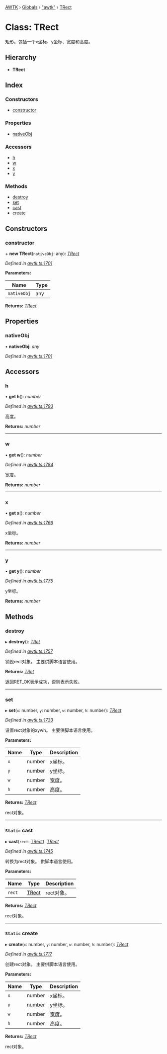 [AWTK](../README.md) › [Globals](../globals.md) › ["awtk"](../modules/_awtk_.md) › [TRect](_awtk_.trect.md)

# Class: TRect

矩形。包括一个x坐标、y坐标、宽度和高度。

## Hierarchy

* **TRect**

## Index

### Constructors

* [constructor](_awtk_.trect.md#constructor)

### Properties

* [nativeObj](_awtk_.trect.md#nativeobj)

### Accessors

* [h](_awtk_.trect.md#h)
* [w](_awtk_.trect.md#w)
* [x](_awtk_.trect.md#x)
* [y](_awtk_.trect.md#y)

### Methods

* [destroy](_awtk_.trect.md#destroy)
* [set](_awtk_.trect.md#set)
* [cast](_awtk_.trect.md#static-cast)
* [create](_awtk_.trect.md#static-create)

## Constructors

###  constructor

\+ **new TRect**(`nativeObj`: any): *[TRect](_awtk_.trect.md)*

*Defined in [awtk.ts:1701](https://github.com/zlgopen/awtk-binding/blob/2f56731/tools/code_gen/js/output/awtk.ts#L1701)*

**Parameters:**

Name | Type |
------ | ------ |
`nativeObj` | any |

**Returns:** *[TRect](_awtk_.trect.md)*

## Properties

###  nativeObj

• **nativeObj**: *any*

*Defined in [awtk.ts:1701](https://github.com/zlgopen/awtk-binding/blob/2f56731/tools/code_gen/js/output/awtk.ts#L1701)*

## Accessors

###  h

• **get h**(): *number*

*Defined in [awtk.ts:1793](https://github.com/zlgopen/awtk-binding/blob/2f56731/tools/code_gen/js/output/awtk.ts#L1793)*

高度。

**Returns:** *number*

___

###  w

• **get w**(): *number*

*Defined in [awtk.ts:1784](https://github.com/zlgopen/awtk-binding/blob/2f56731/tools/code_gen/js/output/awtk.ts#L1784)*

宽度。

**Returns:** *number*

___

###  x

• **get x**(): *number*

*Defined in [awtk.ts:1766](https://github.com/zlgopen/awtk-binding/blob/2f56731/tools/code_gen/js/output/awtk.ts#L1766)*

x坐标。

**Returns:** *number*

___

###  y

• **get y**(): *number*

*Defined in [awtk.ts:1775](https://github.com/zlgopen/awtk-binding/blob/2f56731/tools/code_gen/js/output/awtk.ts#L1775)*

y坐标。

**Returns:** *number*

## Methods

###  destroy

▸ **destroy**(): *[TRet](../enums/_awtk_.tret.md)*

*Defined in [awtk.ts:1757](https://github.com/zlgopen/awtk-binding/blob/2f56731/tools/code_gen/js/output/awtk.ts#L1757)*

销毁rect对象。 主要供脚本语言使用。

**Returns:** *[TRet](../enums/_awtk_.tret.md)*

返回RET_OK表示成功，否则表示失败。

___

###  set

▸ **set**(`x`: number, `y`: number, `w`: number, `h`: number): *[TRect](_awtk_.trect.md)*

*Defined in [awtk.ts:1733](https://github.com/zlgopen/awtk-binding/blob/2f56731/tools/code_gen/js/output/awtk.ts#L1733)*

设置rect对象的xywh。 主要供脚本语言使用。

**Parameters:**

Name | Type | Description |
------ | ------ | ------ |
`x` | number | x坐标。 |
`y` | number | y坐标。 |
`w` | number | 宽度。 |
`h` | number | 高度。  |

**Returns:** *[TRect](_awtk_.trect.md)*

rect对象。

___

### `Static` cast

▸ **cast**(`rect`: [TRect](_awtk_.trect.md)): *[TRect](_awtk_.trect.md)*

*Defined in [awtk.ts:1745](https://github.com/zlgopen/awtk-binding/blob/2f56731/tools/code_gen/js/output/awtk.ts#L1745)*

转换为rect对象。 供脚本语言使用。

**Parameters:**

Name | Type | Description |
------ | ------ | ------ |
`rect` | [TRect](_awtk_.trect.md) | rect对象。  |

**Returns:** *[TRect](_awtk_.trect.md)*

rect对象。

___

### `Static` create

▸ **create**(`x`: number, `y`: number, `w`: number, `h`: number): *[TRect](_awtk_.trect.md)*

*Defined in [awtk.ts:1717](https://github.com/zlgopen/awtk-binding/blob/2f56731/tools/code_gen/js/output/awtk.ts#L1717)*

创建rect对象。 主要供脚本语言使用。

**Parameters:**

Name | Type | Description |
------ | ------ | ------ |
`x` | number | x坐标。 |
`y` | number | y坐标。 |
`w` | number | 宽度。 |
`h` | number | 高度。  |

**Returns:** *[TRect](_awtk_.trect.md)*

rect对象。
